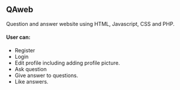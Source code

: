 ## QAweb
 Question and answer website using HTML, Javascript, CSS and PHP.

#### User can:
* Register
* Login
* Edit profile including adding profile picture.
* Ask question
* Give answer to questions. 
* Like answers.
